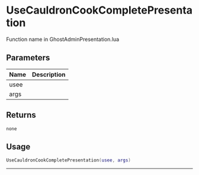 # UseCauldronCookCompletePresentation

Function name in GhostAdminPresentation.lua

## Parameters

| Name | Description |
| ---- | ----------- |
| usee |             |
| args |             |

## Returns

`none`

## Usage

```lua
UseCauldronCookCompletePresentation(usee, args)
```

---
